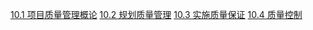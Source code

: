 [10.1 项目质量管理概论](第10章%20项目质量管理/248.md)
[10.2 规划质量管理](第10章%20项目质量管理/252.md)
[10.3 实施质量保证](第10章%20项目质量管理/257.md)
[10.4 质量控制](第10章%20项目质量管理/262.md)
